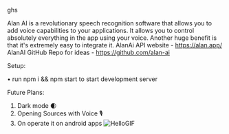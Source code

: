 ghs



Alan AI is a revolutionary speech recognition software that allows you to add voice capabilities to your applications. It allows you to control absolutely everything in the app using your voice. Another huge benefit is that it's extremely easy to integrate it.
AlanAi API website - https://alan.app/
AlanAI GitHub Repo for ideas - https://github.com/alan-ai

Setup:

• run npm i && npm start to start development server

Future Plans:

1) Dark mode 🌒
2) Opening Sources with Voice 🎙️
3) On operate it on android apps ![HelloGIF](https://user-images.githubusercontent.com/76739126/163259246-ddacc193-eb1a-40da-8c3e-87b200a22632.gif)

